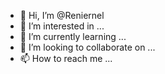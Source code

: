 - 👋 Hi, I’m @Reniernel
- 👀 I’m interested in ...
- 🌱 I’m currently learning ...
- 💞️ I’m looking to collaborate on ...
- 📫 How to reach me ...

<!---
Reniernel/Reniernel is a ✨ special ✨ repository because its `README.md` (this file) appears on your GitHub profile.
You can click the Preview link to take a look at your changes.
--->
